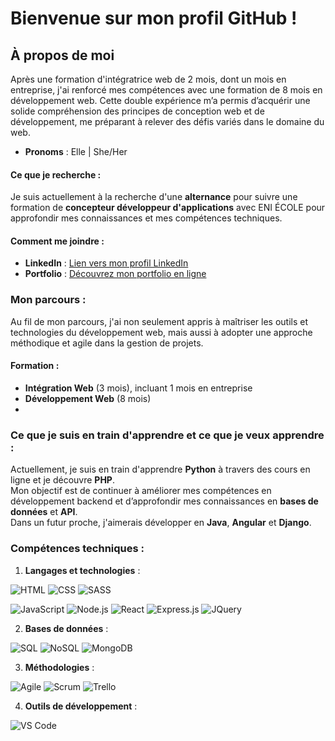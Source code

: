 # Bienvenue sur mon profil GitHub !


## À propos de moi
Après une formation d'intégratrice web de 2 mois, dont un mois en entreprise, j'ai renforcé mes compétences avec une formation de 8 mois en développement web.
Cette double expérience m’a permis d’acquérir une solide compréhension des principes de conception web et de développement, me préparant à relever des défis variés dans le domaine du web.

- **Pronoms** : Elle | She/Her

#### Ce que je recherche :
Je suis actuellement à la recherche d'une **alternance** pour suivre une formation de **concepteur développeur d'applications** avec ENI ÉCOLE pour approfondir mes connaissances et mes compétences techniques.  

#### Comment me joindre :
- **LinkedIn** : [Lien vers mon profil LinkedIn](https://www.linkedin.com/in/ophelieazor/)  
- **Portfolio** : [Découvrez mon portfolio en ligne](https://azorophelie.github.io/portfolio/)


### Mon parcours :
Au fil de mon parcours, j'ai non seulement appris à maîtriser les outils et technologies du développement web, mais aussi à adopter une approche méthodique et agile dans la gestion de projets.

#### Formation :
- **Intégration Web** (3 mois), incluant 1 mois en entreprise
- **Développement Web** (8 mois)
- 
### Ce que je suis en train d'apprendre et ce que je veux apprendre :
Actuellement, je suis en train d'apprendre **Python** à travers des cours en ligne et je découvre **PHP**.  
Mon objectif est de continuer à améliorer mes compétences en développement backend et d’approfondir mes connaissances en **bases de données** et **API**.  
Dans un futur proche, j'aimerais développer en **Java**, **Angular** et **Django**.

### Compétences techniques :
1. **Langages et technologies** :

![HTML](https://img.shields.io/badge/HTML-FF69B4)
![CSS](https://img.shields.io/badge/CSS-blue)
![SASS](https://img.shields.io/badge/SASS-CC6699?style=flat-square&logo=sass&logoColor=white)

![JavaScript](https://img.shields.io/badge/JavaScript-yellow)
![Node.js](https://img.shields.io/badge/NODE.JS-blue?style=flat-square)
![React](https://img.shields.io/badge/React-16.13.1-blue?style=flat-square)
![Express.js](https://img.shields.io/badge/Express.js-000000?style=flat-square&logo=express&logoColor=white)
![JQuery](https://img.shields.io/badge/jQuery-0769AD?style=flat-square&logo=jquery&logoColor=white)

2. **Bases de données** :
  
![SQL](https://img.shields.io/badge/SQL-003B57)
![NoSQL](https://img.shields.io/badge/NoSQL-47A248)
![MongoDB](https://img.shields.io/badge/MongoDB-47A248?style=flat-square&logo=mongodb&logoColor=white)

3. **Méthodologies** :
   
![Agile](https://img.shields.io/badge/Agile-000000?style=flat-square&logo=agile&logoColor=white)
![Scrum](https://img.shields.io/badge/Scrum-FF6F00?style=flat-square&logo=scrum&logoColor=white)
![Trello](https://img.shields.io/badge/Trello-0079BF?style=flat-square&logo=trello&logoColor=white)

4. **Outils de développement** :
   
![VS Code](https://img.shields.io/badge/VS_Code-007ACC?style=flat-square&logo=visual-studio-code&logoColor=white)
